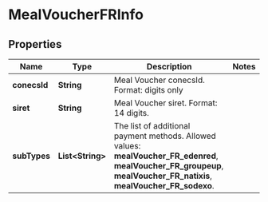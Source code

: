 

# MealVoucherFRInfo


## Properties

| Name | Type | Description | Notes |
|------------ | ------------- | ------------- | -------------|
|**conecsId** | **String** | Meal Voucher conecsId. Format: digits only |  |
|**siret** | **String** | Meal Voucher siret. Format: 14 digits. |  |
|**subTypes** | **List&lt;String&gt;** | The list of additional payment methods. Allowed values: **mealVoucher_FR_edenred**, **mealVoucher_FR_groupeup**, **mealVoucher_FR_natixis**, **mealVoucher_FR_sodexo**. |  |



